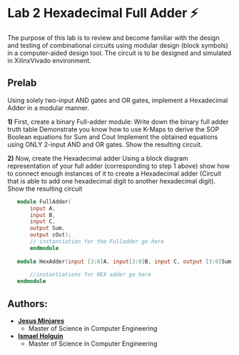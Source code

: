 # Lab 2 Hexadecimal Full Adder :zap:
The purpose of this lab is to review and become familiar with the design and testing of 
combinational circuits using modular design (block symbols) in a computer-aided design tool. 
The circuit is to be designed and simulated in XilinxVivado environment. 

## Prelab
Using solely two-input AND gates and OR gates, implement a Hexadecimal Adder in a 
modular manner.

**1)** First, create a binary Full-adder module: 
        Write down the binary full adder truth table
        Demonstrate you know how to use K-Maps to derive the SOP Boolean equations for Sum and Cout
        Implement the obtained equations using ONLY 2-input AND and OR gates. Show the resulting circuit. 
        
 **2)** Now, create the Hexadecimal adder
        Using a block diagram representation of your full adder (corresponding to step 1 above) show how to connect 
        enough instances of it to create a Hexadecimal adder (Circuit that is able to add one hexadecimal digit to another hexadecimal digit). 
        Show the resulting circuit
       
 ```verilog
    module FullAdder(
        input A,
        input B,
        input C,
        output Sum,
        output cOut);
        // instantiation for the Fulladder go here  
        endmodule
          
    module HexAdder(input [3:0]A, input[3:0]B, input C, output [3:0]Sum, output Cout);
           
        //instantiations for HEX adder go here
    endmodule
 ```
## Authors: 
* [**Jesus Minjares**](https://github.com/jminjares4)
  * Master of Science in Computer Engineering
* [**Ismael Holguin**](https://github.com/iholguin6)
  * Master of Science in Computer Engineering
   
